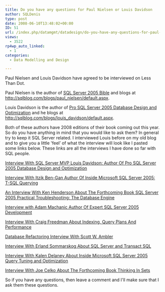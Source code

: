 ```yaml
---
title: Do you have any questions for Paul Nielsen or Louis Davidson
author: SQLDenis
type: post
date: 2008-06-10T13:48:02+00:00
ID: 51
url: /index.php/datamgmt/datadesign/do-you-have-any-questions-for-paul-niels/
views:
  - 3522
rp4wp_auto_linked:
  - 1
categories:
  - Data Modelling and Design

---
```

Paul Nielsen and Louis Davidson have agreed to be interviewed on Less Than Dot.
  
Paul Nielsen is the author of [SQL Server 2005 Bible][1] and blogs at http://sqlblog.com/blogs/paul_nielsen/default.aspx. 

Louis Davidson is the author of [Pro SQL Server 2005 Database Design and Optimization][2] and he blogs at http://sqlblog.com/blogs/louis_davidson/default.aspx.

Both of these authors have 2008 editions of their book coming out this year. So do you have anything in mind that you would like to ask them? In general try to keep it SQL Server related. I interviewed Louis before on my old blog and to give you a little 'feel’ of what the interview will look like I pasted some links below. These links are all the interviews I have done so far with SQL people.

[Interview With SQL Server MVP Louis Davidson: Author Of Pro SQL Server 2005 Database Design and Optimization][3] 

[Interview With Itzik Ben-Gan Author Of Inside Microsoft SQL Server 2005: T-SQL Querying][4] 

[An Interview With Ken Henderson About The Forthcoming Book SQL Server 2005 Practical Troubleshooting: The Database Engine][5] 

[Interview with Adam Machanic Author Of Expert SQL Server 2005 Development][6] 

[Interview With Craig Freedman About Indexing, Query Plans And Performance][7]

[Database Refactoring Interview With Scott W. Ambler][8]

[Interview With Erland Sommarskog About SQL Server and Transact SQL][9]

[Interview With Kalen Delaney About Inside Microsoft SQL Server 2005 Query Tuning and Optimization][10] 

[Interview With Joe Celko About The Forthcoming Book Thinking In Sets][11] 

So if you have any questions, then leave a comment and I'll make sure that I ask them these questions.

 [1]: http://www.amazon.com/gp/product/0764542567/104-9560314-1143159?ie=UTF8&tag=sql08-20&linkCode=xm2&camp=1789&creativeASIN=0764542567
 [2]: http://www.amazon.com/gp/product/1590595297/102-1687136-8876917?ie=UTF8&tag=sql08-20&linkCode=xm2&camp=1789&creativeASIN=1590595297
 [3]: http://sqlservercode.blogspot.com/2006/11/interview-with-sql-server-mvp-louis.html
 [4]: http://sqlservercode.blogspot.com/2007/04/interview-with-itzik-ben-gan-author-of.html
 [5]: http://sqlservercode.blogspot.com/2006/10/interview-with-ken-henderson-about.html
 [6]: http://sqlservercode.blogspot.com/2007/05/interview-with-adam-machanic-author-of.html
 [7]: http://sqlblog.com/blogs/denis_gobo/archive/2008/05/23/6953.aspx
 [8]: http://sqlblog.com/blogs/denis_gobo/archive/2008/04/02/5991.aspx
 [9]: http://sqlblog.com/blogs/denis_gobo/archive/2008/05/27/6997.aspx
 [10]: http://sqlblog.com/blogs/denis_gobo/archive/2007/10/15/2980.aspx
 [11]: http://sqlblog.com/blogs/denis_gobo/archive/2007/12/17/4047.aspx